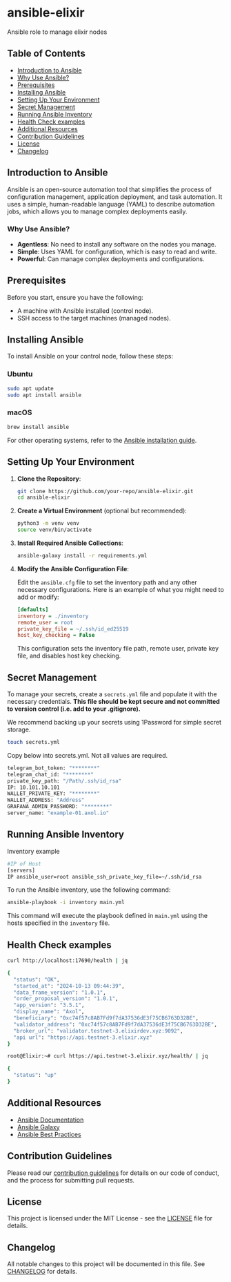 # ansible-elixir

Ansible role to manage elixir nodes

## Table of Contents

- [Introduction to Ansible](#introduction-to-ansible)
- [Why Use Ansible?](#why-use-ansible)
- [Prerequisites](#prerequisites)
- [Installing Ansible](#installing-ansible)
- [Setting Up Your Environment](#setting-up-your-environment)
- [Secret Management](#secret-management)
- [Running Ansible Inventory](#running-ansible-inventory)
- [Health Check examples](#health-check-examples)
- [Additional Resources](#additional-resources)
- [Contribution Guidelines](#contribution-guidelines)
- [License](#license)
- [Changelog](#changelog)

## Introduction to Ansible

Ansible is an open-source automation tool that simplifies the process of configuration management, application deployment, and task automation. It uses a simple, human-readable language (YAML) to describe automation jobs, which allows you to manage complex deployments easily.

### Why Use Ansible?

- **Agentless**: No need to install any software on the nodes you manage.
- **Simple**: Uses YAML for configuration, which is easy to read and write.
- **Powerful**: Can manage complex deployments and configurations.

## Prerequisites

Before you start, ensure you have the following:

- A machine with Ansible installed (control node).
- SSH access to the target machines (managed nodes).

## Installing Ansible

To install Ansible on your control node, follow these steps:

### Ubuntu

```sh
sudo apt update
sudo apt install ansible
```

### macOS

```sh
brew install ansible
```

For other operating systems, refer to the [Ansible installation guide](https://docs.ansible.com/ansible/latest/installation_guide/intro_installation.html).

## Setting Up Your Environment

1. **Clone the Repository**:

    ```sh
    git clone https://github.com/your-repo/ansible-elixir.git
    cd ansible-elixir
    ```

2. **Create a Virtual Environment** (optional but recommended):

    ```sh
    python3 -m venv venv
    source venv/bin/activate
    ```

3. **Install Required Ansible Collections**:

    ```sh
    ansible-galaxy install -r requirements.yml
    ```

4. **Modify the Ansible Configuration File**:

    Edit the `ansible.cfg` file to set the inventory path and any other necessary configurations. Here is an example of what you might need to add or modify:

    ```ini
    [defaults]
    inventory = ./inventory
    remote_user = root
    private_key_file = ~/.ssh/id_ed25519
    host_key_checking = False
    ```

    This configuration sets the inventory file path, remote user, private key file, and disables host key checking.

## Secret Management

To manage your secrets, create a `secrets.yml` file and populate it with the necessary credentials. **This file should be kept secure and not committed to version control (i.e. add to your .gitignore).**

We recommend backing up your secrets using 1Password for simple secret storage.

```sh
touch secrets.yml
```

Copy below into secrets.yml.
Not all values are required.

```sh
telegram_bot_token: "********"
telegram_chat_id: "********"
private_key_path: "/Path/.ssh/id_rsa"
IP: 10.101.10.101
WALLET_PRIVATE_KEY: "********"
WALLET_ADDRESS: "Address"
GRAFANA_ADMIN_PASSWORD: "********"
server_name: "example-01.axol.io"
```

## Running Ansible Inventory

Inventory example

```sh
#IP of Host
[servers]
IP ansible_user=root ansible_ssh_private_key_file=~/.ssh/id_rsa
```

To run the Ansible inventory, use the following command:

```sh
ansible-playbook -i inventory main.yml
```

This command will execute the playbook defined in `main.yml` using the hosts specified in the `inventory` file.

## Health Check examples

```sh
curl http://localhost:17690/health | jq

{
  "status": "OK",
  "started_at": "2024-10-13 09:44:39",
  "data_frame_version": "1.0.1",
  "order_proposal_version": "1.0.1",
  "app_version": "3.5.1",
  "display_name": "Axol",
  "beneficiary": "0xc74f57c8AB7Fd9f7dA37536dE3f75CB6763D32BE",
  "validator_address": "0xc74f57c8AB7Fd9f7dA37536dE3f75CB6763D32BE",
  "broker_url": "validator.testnet-3.elixirdev.xyz:9092",
  "api url": "https://api.testnet-3.elixir.xyz"
}

root@Elixir:~# curl https://api.testnet-3.elixir.xyz/health/ | jq

{
  "status": "up"
}
```

## Additional Resources

- [Ansible Documentation](https://docs.ansible.com/)
- [Ansible Galaxy](https://galaxy.ansible.com/)
- [Ansible Best Practices](https://docs.ansible.com/ansible/latest/user_guide/playbooks_best_practices.html)

## Contribution Guidelines

Please read our [contribution guidelines](CONTRIBUTING.md) for details on our code of conduct, and the process for submitting pull requests.

## License

This project is licensed under the MIT License - see the [LICENSE](LICENSE) file for details.

## Changelog

All notable changes to this project will be documented in this file. See [CHANGELOG](CHANGELOG.md) for details.
